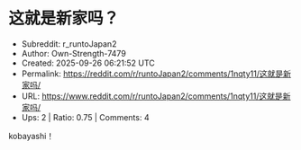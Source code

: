 # 这就是新家吗？

- Subreddit: r_runtoJapan2
- Author: Own-Strength-7479
- Created: 2025-09-26 06:21:52 UTC
- Permalink: https://reddit.com/r/runtoJapan2/comments/1nqty11/这就是新家吗/
- URL: https://www.reddit.com/r/runtoJapan2/comments/1nqty11/这就是新家吗/
- Ups: 2 | Ratio: 0.75 | Comments: 4


kobayashi！


